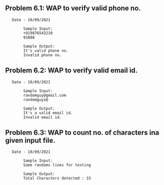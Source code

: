 

##  Problem 6.1: WAP to verify valid phone no.
       Date - 10/09/2021


```
        Sample Input:
        +919876543210
        91888

        Sample Output:
        It's valid phone no.
        Invalid phone no.
```

##  Problem 6.2: WAP to verify valid email id.
       Date - 10/09/2021
       

```
        Sample Input:
        randomguy@gmail.com
        randomguyx@

        Sample Output:
        It's a valid email id.
        Invalid email id.
```

## Problem 6.3: WAP to count no. of characters ina given input file.
       Date - 10/09/2021
```
        Sample Input:
        Some randoms lines for testing 

        Sample Output:
        Total Characters detected : 33
```
